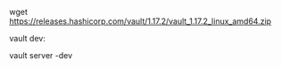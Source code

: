  wget https://releases.hashicorp.com/vault/1.17.2/vault_1.17.2_linux_amd64.zip
 
 
vault dev:

vault server -dev 

